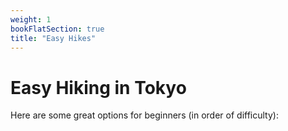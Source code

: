 ```yaml
---
weight: 1
bookFlatSection: true
title: "Easy Hikes"
---
```


# Easy Hiking in Tokyo

Here are some great options for beginners (in order of difficulty):
